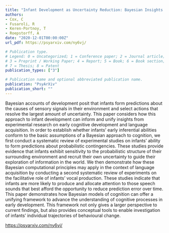 ```yaml
---
title: "Infant Development as Uncertainty Reduction: Bayesian Insights on Phonological Acquisition"
authors: 
- Cox, C
- Fusaroli, R
- Keren-Portnoy, T
- Roepstorff, A
date: "2020-12-01T00:00:00Z"
url_pdf: https://psyarxiv.com/ny6vj/

# Publication type.
# Legend: 0 = Uncategorized; 1 = Conference paper; 2 = Journal article;
# 3 = Preprint / Working Paper; 4 = Report; 5 = Book; 6 = Book section;
# 7 = Thesis; 8 = Patent
publication_types: ["3"]

# Publication name and optional abbreviated publication name.
publication: "PsyArXiv"
publication_short: ""
---
```


Bayesian accounts of development posit that infants form predictions about the causes of sensory signals in their environment and select actions that resolve the largest amount of uncertainty. This paper  considers  how  this  approach  to  infant  development  can  inform  and  unify  insights  from experimental  research  on  early  cognitive  development  and  language  acquisition.  In  order  to establish whether infants’ early inferential abilities conform to the basic assumptions of a Bayesian approach to cognition, we first conduct a systematic review of experimental studies on infants’ ability to form predictions about probabilistic contingencies. These studies provide evidence that infants  exhibit  sensitivity  to  the  probabilistic  structure  of  their surrounding  environment  and recruit  their  own  uncertainty  to  guide  their  exploration  of  information  in  the  world.  We  then demonstrate how these Bayesian computational principles may apply in the context of language acquisition  by  conducting  a  second  systematic  review  of  experiments  on the  facilitative  role  of infants’  vocal  production.  These  studies indicate  that  infants  are  more  likely  to  produce  and allocate attention to those speech sounds that best afford the opportunity to reduce prediction error over time. This paper demonstrates how Bayesian models of cognition can offer a unifying framework  to  advance  the  understanding  of  cognitive processes  in  early  development. This framework not only gives a larger perspective to current findings, but also provides conceptual tools to enable investigation of infants’ individual trajectories of behavioural change. 

https://psyarxiv.com/ny6vj/